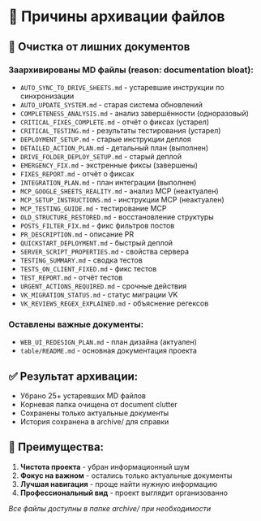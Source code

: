 # 📁 Причины архивации файлов

## 🧹 Очистка от лишних документов

### Заархивированы MD файлы (reason: documentation bloat):
- `AUTO_SYNC_TO_DRIVE_SHEETS.md` - устаревшие инструкции по синхронизации
- `AUTO_UPDATE_SYSTEM.md` - старая система обновлений
- `COMPLETENESS_ANALYSIS.md` - анализ завершённости (одноразовый)
- `CRITICAL_FIXES_COMPLETE.md` - отчёт о фиксах (устарел)
- `CRITICAL_TESTING.md` - результаты тестирования (устарел)
- `DEPLOYMENT_SETUP.md` - старые инструкции деплоя
- `DETAILED_ACTION_PLAN.md` - детальный план (выполнен)
- `DRIVE_FOLDER_DEPLOY_SETUP.md` - старый деплой
- `EMERGENCY_FIX.md` - экстренные фиксы (завершены)
- `FIXES_REPORT.md` - отчёт о фиксах
- `INTEGRATION_PLAN.md` - план интеграции (выполнен)
- `MCP_GOOGLE_SHEETS_REALITY.md` - анализ MCP (неактуален)
- `MCP_SETUP_INSTRUCTIONS.md` - инструкции MCP (неактуален)
- `MCP_TESTING_GUIDE.md` - тестирование MCP
- `OLD_STRUCTURE_RESTORED.md` - восстановление структуры
- `POSTS_FILTER_FIX.md` - фикс фильтров постов
- `PR_DESCRIPTION.md` - описание PR
- `QUICKSTART_DEPLOYMENT.md` - быстрый деплой
- `SERVER_SCRIPT_PROPERTIES.md` - свойства сервера
- `TESTING_SUMMARY.md` - сводка тестов
- `TESTS_ON_CLIENT_FIXED.md` - фикс тестов
- `TEST_REPORT.md` - отчёт тестов
- `URGENT_ACTIONS_REQUIRED.md` - срочные действия
- `VK_MIGRATION_STATUS.md` - статус миграции VK
- `VK_REVIEWS_REGEX_EXPLAINED.md` - объяснение регексов

### Оставлены важные документы:
- `WEB_UI_REDESIGN_PLAN.md` - план дизайна (актуален)
- `table/README.md` - основная документация проекта

## ✅ Результат архивации:
- Убрано 25+ устаревших MD файлов
- Корневая папка очищена от document clutter
- Сохранены только актуальные документы
- История сохранена в archive/ для справки

## 🎯 Преимущества:
1. **Чистота проекта** - убран информационный шум
2. **Фокус на важном** - остались только актуальные документы
3. **Лучшая навигация** - проще найти нужную информацию
4. **Профессиональный вид** - проект выглядит организованно

*Все файлы доступны в папке archive/ при необходимости*